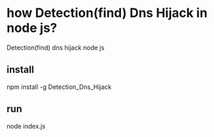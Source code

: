 # how Detection(find) Dns Hijack in node js?
Detection(find) dns hijack node js

## install
npm install -g Detection_Dns_Hijack

## run
node  index.js
